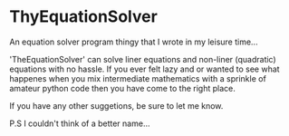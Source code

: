 # ThyEquationSolver
An equation solver program thingy that I wrote in my leisure time...

'TheEquationSolver' can solve liner equations and non-liner (quadratic) equations with no hassle. 
If you ever felt lazy and or wanted to see what happenes when you mix intermediate mathematics with a sprinkle of amateur python code then you have come to the right place.

If you have any other suggetions, be sure to let me know.

P.S I couldn't think of a better name...

